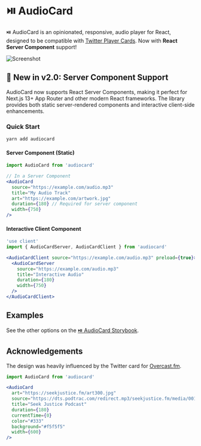 # ⏯️ AudioCard

⏯️ AudioCard is an opinionated, responsive, audio player for React, designed to be compatible with [Twitter Player Cards](https://developer.twitter.com/en/docs/tweets/optimize-with-cards/overview/player-card.html). Now with **React Server Component** support!

![Screenshot](screenshot.jpg)

## 🚀 New in v2.0: Server Component Support

AudioCard now supports React Server Components, making it perfect for Next.js 13+ App Router and other modern React frameworks. The library provides both static server-rendered components and interactive client-side enhancements.

### Quick Start

```bash
yarn add audiocard
```

#### Server Component (Static)

```jsx
import AudioCard from 'audiocard'

// In a Server Component
<AudioCard
  source="https://example.com/audio.mp3"
  title="My Audio Track"
  art="https://example.com/artwork.jpg"
  duration={180} // Required for server component
  width={750}
/>
```

#### Interactive Client Component

```jsx
'use client'
import { AudioCardServer, AudioCardClient } from 'audiocard'

<AudioCardClient source="https://example.com/audio.mp3" preload={true}>
  <AudioCardServer
    source="https://example.com/audio.mp3"
    title="Interactive Audio"
    duration={180}
    width={750}
  />
</AudioCardClient>
```

## Examples

See the other options on the [⏯️ AudioCard Storybook](https://erikras.github.io/audiocard/).

## Acknowledgements

The design was heavily influenced by the Twitter card for [Overcast.fm](https://overcast.fm).

```jsx
import AudioCard from 'audiocard'

<AudioCard
  art="https://seekjustice.fm/art300.jpg"
  source="https://dts.podtrac.com/redirect.mp3/seekjustice.fm/media/001.mp3"
  title="Seek Justice Podcast"
  duration={180}
  currentTime={0}
  color="#333"
  background="#f5f5f5"
  width={600}
/>
```
